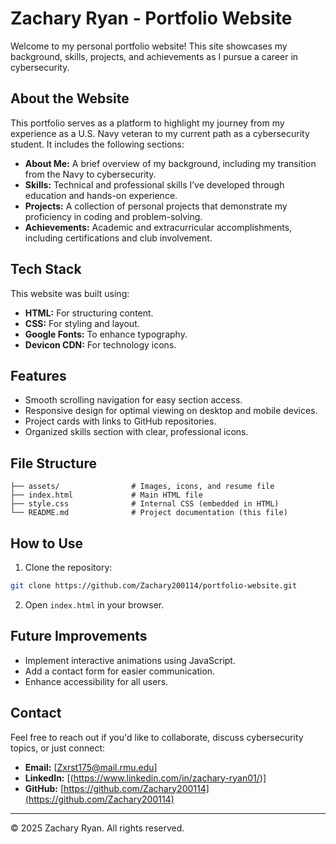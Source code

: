 # Zachary Ryan - Portfolio Website

Welcome to my personal portfolio website! This site showcases my background, skills, projects, and achievements as I pursue a career in cybersecurity.

## About the Website

This portfolio serves as a platform to highlight my journey from my experience as a U.S. Navy veteran to my current path as a cybersecurity student. It includes the following sections:

- **About Me:** A brief overview of my background, including my transition from the Navy to cybersecurity.
- **Skills:** Technical and professional skills I’ve developed through education and hands-on experience.
- **Projects:** A collection of personal projects that demonstrate my proficiency in coding and problem-solving.
- **Achievements:** Academic and extracurricular accomplishments, including certifications and club involvement.

## Tech Stack

This website was built using:

- **HTML:** For structuring content.
- **CSS:** For styling and layout.
- **Google Fonts:** To enhance typography.
- **Devicon CDN:** For technology icons.

## Features

- Smooth scrolling navigation for easy section access.
- Responsive design for optimal viewing on desktop and mobile devices.
- Project cards with links to GitHub repositories.
- Organized skills section with clear, professional icons.

## File Structure

```
├── assets/                # Images, icons, and resume file
├── index.html             # Main HTML file
├── style.css              # Internal CSS (embedded in HTML)
└── README.md              # Project documentation (this file)
```

## How to Use

1. Clone the repository:

```bash
git clone https://github.com/Zachary200114/portfolio-website.git
```

2. Open `index.html` in your browser.

## Future Improvements

- Implement interactive animations using JavaScript.
- Add a contact form for easier communication.
- Enhance accessibility for all users.

## Contact

Feel free to reach out if you'd like to collaborate, discuss cybersecurity topics, or just connect:

- **Email:** [Zxrst175@mail.rmu.edu]
- **LinkedIn:** [(https://www.linkedin.com/in/zachary-ryan01/)]
- **GitHub:** [https://github.com/Zachary200114](https://github.com/Zachary200114)

---

&copy; 2025 Zachary Ryan. All rights reserved.
